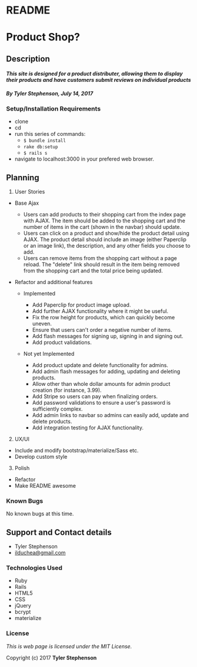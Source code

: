 <!-- E-commerce site. Uses `bcrypt` and `materialize`. There's a seed file. Set up your own admin. If you have questions, I'll be in Bali with no email. Ask someone else.

To set up:

* `rake db:setup`

* Sorry, didn't get around to tests. It mostly works. There might be a few bugs. -->
# README

# Product Shop?

## Description

#### _**This site is designed for a product distributer, allowing them to display their products and have customers submit reviews on individual products**_

#### _**By Tyler Stephenson, July 14, 2017**_

### Setup/Installation Requirements
* clone <link to repo>
* cd <local repo>
* run this series of commands:
  * `$ bundle install`
  * `rake db:setup`
  * `$ rails s`
* navigate to localhost:3000 in your prefered web browser.

## Planning

1. User Stories

  * Base Ajax
    * Users can add products to their shopping cart from the index page with AJAX. The item should be added to the shopping cart and the number of items in the cart (shown in the navbar) should update.
    * Users can click on a product and show/hide the product detail using AJAX. The product detail should include an image (either Paperclip or an image link), the description, and any other fields you choose to add.
    * Users can remove items from the shopping cart without a page reload. The "delete" link should result in the item being removed from the shopping cart and the total price being updated.

  * Refactor and additional features
    * Implemented
      * Add Paperclip for product image upload.
      * Add further AJAX functionality where it might be useful.
      * Fix the row height for products, which can quickly become uneven.
      * Ensure that users can't order a negative number of items.
      * Add flash messages for signing up, signing in and signing out.
      * Add product validations.

    * Not yet Implemented
      * Add product update and delete functionality for admins.
      * Add admin flash messages for adding, updating and deleting products.
      * Allow other than whole dollar amounts for admin product creation (for instance, 3.99).
      * Add Stripe so users can pay when finalizing orders.
      * Add password validations to ensure a user's password is sufficiently complex.
      * Add admin links to navbar so admins can easily add, update and delete products.
      * Add integration testing for AJAX functionality.

2. UX/UI
  * Include and modify bootstrap/materialize/Sass etc.
  * Develop custom style

3. Polish
  * Refactor
  * Make README awesome

### Known Bugs
No known bugs at this time.

## Support and Contact details
* Tyler Stephenson
* ilduchea@gmail.com

### Technologies Used

* Ruby
* Rails
* HTML5
* CSS
* jQuery
* bcrypt
* materialize

### License

*This is web page is licensed under the MIT License.*

Copyright (c) 2017 **Tyler Stephenson**
